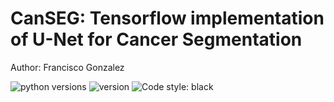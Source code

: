 # CanSEG: Tensorflow implementation of U-Net for Cancer Segmentation

Author: Francisco Gonzalez

![python versions](https://img.shields.io/badge/python-3.6-blue.svg)
![version](https://img.shields.io/badge/version-0.0.1-blue.svg?cacheSeconds=2592000)
![Code style: black](https://img.shields.io/badge/code%20style-black-000000.svg)
